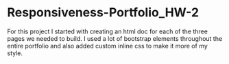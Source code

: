 # Responsiveness-Portfolio_HW-2

For this project I started with creating an html doc for each of the three pages we needed to build. I used a lot of bootstrap elements throughout the entire portfolio and also added custom inline css to make it more of my style. 
